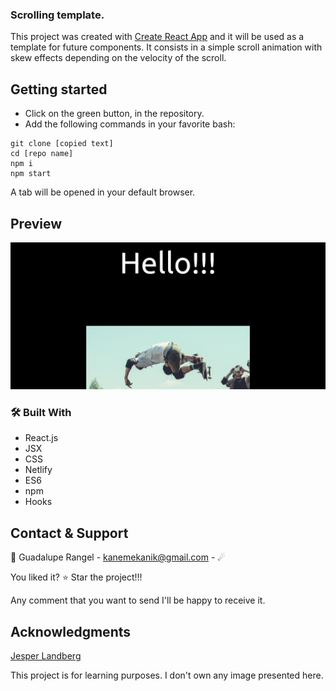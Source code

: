 ### Scrolling template.

This project was created with [Create React App](https://github.com/facebook/create-react-app) and it will be used as a template for future components.
It consists in a simple scroll animation with skew effects depending on the velocity of the scroll.

## Getting started

*   Click on the green button, in the repository. 
*   Add the following commands in your favorite bash:
```
git clone [copied text]
cd [repo name]
npm i
npm start
```

A tab will be opened in your default browser.

## Preview

<div align="center"><img src="./src/images/preview.png" alt="scrolling-sample"></div>


### 🛠 Built With

*   React.js 
*   JSX
*   CSS
*   Netlify
*   ES6
*   npm
*   Hooks

<!-- CONTACT & SUPPORT -->
## Contact & Support

🙍 Guadalupe Rangel - kanemekanik@gmail.com - ☄

You liked it? ⭐️ Star the project!!!

Any comment that you want to send I'll be happy to receive it.

## Acknowledgments

[Jesper Landberg](https://jesperlandberg.dev/)

This project is for learning purposes. I don't own any image presented here.
